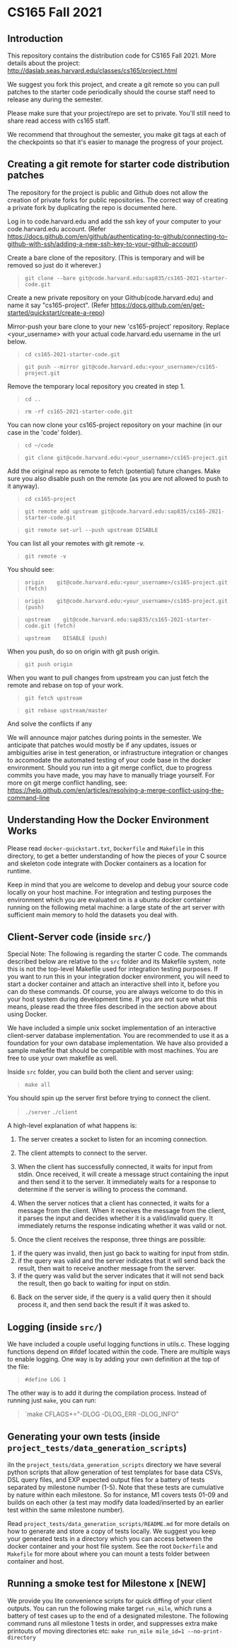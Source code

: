 # CS165 Fall 2021

## Introduction

This repository contains the distribution code for CS165 Fall 2021.
More details about the project: http://daslab.seas.harvard.edu/classes/cs165/project.html

We suggest you fork this project, and create a git remote so you can pull patches to
the starter code periodically should the course staff need to release any during the semester.

Please make sure that your project/repo are set to private.
You'll still need to share read access with cs165 staff.

We recommend that throughout the semester, you make git tags at each of
the checkpoints so that it's easier to manage the progress of your project.

## Creating a git remote for starter code distribution patches

The repository for the project is public and Github does not allow the creation of private forks for public repositories. The correct way of creating a private fork by duplicating the repo is documented here.

Log in to code.harvard.edu and add the ssh key of your computer to your code.harvard.edu account. (Refer https://docs.github.com/en/github/authenticating-to-github/connecting-to-github-with-ssh/adding-a-new-ssh-key-to-your-github-account)

Create a bare clone of the repository. (This is temporary and will be removed so just do it wherever.)

> `git clone --bare git@code.harvard.edu:sap835/cs165-2021-starter-code.git`

Create a new private repository on your Github(code.harvard.edu) and name it say "cs165-project". (Refer https://docs.github.com/en/get-started/quickstart/create-a-repo)

Mirror-push your bare clone to your new 'cs165-project' repository.
Replace <your_username> with your actual code.harvard.edu username in the url below.

>`cd cs165-2021-starter-code.git`

>`git push --mirror git@code.harvard.edu:<your_username>/cs165-project.git`



Remove the temporary local repository you created in step 1.

>`cd ..`

>`rm -rf cs165-2021-starter-code.git`



You can now clone your cs165-project repository on your machine (in our case in the 'code' folder).

>`cd ~/code`

>`git clone git@code.harvard.edu:<your_username>/cs165-project.git`


Add the original repo as remote to fetch (potential) future changes. Make sure you also disable push on the remote (as you are not allowed to push to it anyway).

>`cd cs165-project`

>`git remote add upstream git@code.harvard.edu:sap835/cs165-2021-starter-code.git`

>`git remote set-url --push upstream DISABLE`


You can list all your remotes with git remote -v.

>`git remote -v`


You should see:


>`origin    git@code.harvard.edu:<your_username>/cs165-project.git (fetch)`

>`origin    git@code.harvard.edu:<your_username>/cs165-project.git (push)`

>`upstream    git@code.harvard.edu:sap835/cs165-2021-starter-code.git (fetch)`

>`upstream    DISABLE (push)`


When you push, do so on origin with git push origin.

>`git push origin`



When you want to pull changes from upstream you can just fetch the remote and rebase on top of your work.

  >`git fetch upstream`

  >`git rebase upstream/master`


And solve the conflicts if any

We will announce major patches during points in the semester.
We anticipate that patches would mostly be if any updates, issues or ambiguities arise in test generation,
or infrastructure integration or changes to accomodate the automated testing of your code base in
the docker environment. Should you run into a git merge conflict, due to progress commits you have made, you may have to manually triage yourself.
For more on git merge conflict handling, see: https://help.github.com/en/articles/resolving-a-merge-conflict-using-the-command-line

## Understanding How the Docker Environment Works

Please read `docker-quickstart.txt`, `Dockerfile` and `Makefile` in this directory, to get a better understanding of how
the pieces of your C source and skeleton code integrate with Docker containers as a location for runtime.

Keep in mind that you are welcome to develop and debug your source code locally on your host machine.
For integration and testing purposes the environment which you are evaluated on is a ubuntu docker container
running on the following metal machine:
a large state of the art server with sufficient main memory to hold the datasets you deal with.

## Client-Server code (inside `src/`)
Special Note:
The following is regarding the starter C code. The commands described below are relative to the `src`
folder and its Makefile system, note this is not the top-level Makefile used for integration testing purposes.
If you want to run this in your integration docker environment,
you will need to start a docker container and attach an interactive shell into it, before you can do these commands.
Of course, you are always welcome to do this in your host system during development time.
If you are not sure what this means, please read the three files described in the section above about using Docker.

We have included a simple unix socket implementation of an interactive
client-server database implementation. You are recommended to use it
as a foundation for your own database implementation. We have also
provided a sample makefile that should be compatible with most machines.
You are free to use your own makefile as well.

Inside `src` folder, you can build both the client and server using:

> `make all`

You should spin up the server first before trying to connect the client.

> `./server`
> `./client`

A high-level explanation of what happens is:

1. The server creates a socket to listen for an incoming connection.

2. The client attempts to connect to the server.

3. When the client has successfully connected, it waits for input from stdin.
Once received, it will create a message struct containing the input and
then send it to the server.  It immediately waits for a response to determine
if the server is willing to process the command.

4. When the server notices that a client has connected, it waits for a message
from the client.  When it receives the message from the client, it parses the
input and decides whether it is a valid/invalid query.
It immediately returns the response indicating whether it was valid or not.

5. Once the client receives the response, three things are possible:
1) if the query was invalid, then just go back to waiting for input from stdin.
2) if the query was valid and the server indicates that it will send back the
result, then wait to receive another message from the server.
3) if the query was valid but the server indicates that it will not send back
the result, then go back to waiting for input on stdin.

6. Back on the server side, if the query is a valid query then it should
process it, and then send back the result if it was asked to.

## Logging (inside `src/`)


We have included a couple useful logging functions in utils.c.
These logging functions depend on #ifdef located within the code.
There are multiple ways to enable logging. One way is by adding your own
definition at the top of the file:

> `#define LOG 1`

The other way is to add it during the compilation process. Instead of running
just `make`, you can run:

> `make CFLAGS+="-DLOG -DLOG_ERR -DLOG_INFO"

## Generating your own tests (inside `project_tests/data_generation_scripts`)
iIn the `project_tests/data_generation_scripts` directory we
have several python scripts that allow generation
of test templates for base data CSVs, DSL query files, and EXP expected output files for a battery of tests
separated by milestone number (1-5).
Note that these tests are cumulative by nature within each milestone.
So for instance, M1 covers tests 01-09 and builds on each other
(a test may modify data loaded/inserted by an earlier test within the same milestone number).

Read `project_tests/data_generation_scripts/README.md` for more details on how to generate and store a copy of tests locally.
We suggest you keep your generated tests in a directory which you can access between the docker container and your host file system.
See the root `Dockerfile` and `Makefile` for more about where you can mount a tests folder between container and host.

## Running a smoke test for Milestone x [NEW]
We provide you lite convenience scripts for quick diffing of your client outputs.
You can run the following make target `run_mile`, which runs a
battery of test cases up to the end of a designated milestone.
The following command runs all milestone 1 tests in order, and suppresses extra make printouts of moving directories etc:
`make run_mile mile_id=1 --no-print-directory`